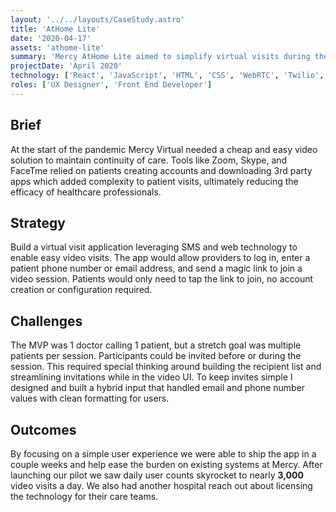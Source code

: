 ```yaml
---
layout: '../../layouts/CaseStudy.astro'
title: 'AtHome Lite'
date: '2020-04-17'
assets: 'athome-lite'
summary: 'Mercy AtHome Lite aimed to simplify virtual visits during the complex times of COVID-19. This web application, built with React, SocketIO, WebRTC, and Twilio integrations, helped provide a stable, scalable, and simple to use solution for providers needing to connect with patients.'
projectDate: 'April 2020'
technology: ['React', 'JavaScript', 'HTML', 'CSS', 'WebRTC', 'Twilio', 'SocketIO']
roles: ['UX Designer', 'Front End Developer']
---
```


## Brief

At the start of the pandemic Mercy Virtual needed a cheap and easy video solution to maintain continuity of care. Tools like Zoom, Skype, and FaceTme relied on patients creating accounts and downloading 3rd party apps which added complexity to patient visits, ultimately reducing the efficacy of healthcare professionals.

## Strategy

Build a virtual visit application leveraging SMS and web technology to enable easy video visits. The app would allow providers to log in, enter a patient phone number or email address, and send a magic link to join a video session. Patients would only need to tap the link to join, no account creation or configuration required.

## Challenges

The MVP was 1 doctor calling 1 patient, but a stretch goal was multiple patients per session. Participants could be invited before or during the session. This required special thinking around building the recipient list and streamlining invitations while in the video UI. To keep invites simple I designed and built a hybrid input that handled email and phone number values with clean formatting for users.

## Outcomes

By focusing on a simple user experience we were able to ship the app in a couple weeks and help ease the burden on existing systems at Mercy. After launching our pilot we saw daily user counts skyrocket to nearly **3,000** video visits a day. We also had another hospital reach out about licensing the technology for their care teams.
